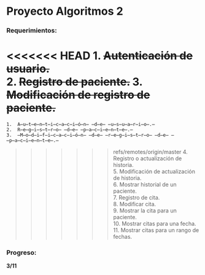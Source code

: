 # Proyecto Algoritmos 2            

### Requerimientos: ###      
<<<<<<< HEAD
    1.  <s>Autenticación de usuario.</s>          
    2.  <s>Registro de paciente.</s> 
    3.  <s>Modificación de registro de paciente.</s>          
=======
    1.  A̶u̶t̶e̶n̶t̶i̶c̶a̶c̶i̶ó̶n̶ ̶d̶e̶ ̶u̶s̶u̶a̶r̶i̶o̶.̶         
    2.  R̶e̶g̶i̶s̶t̶r̶o̶ ̶d̶e̶ ̶p̶a̶c̶i̶e̶n̶t̶e̶.̶
    3.  ̶M̶o̶d̶i̶f̶i̶c̶a̶c̶i̶ó̶n̶ ̶d̶e̶ ̶r̶e̶g̶i̶s̶t̶r̶o̶ ̶d̶e̶ ̶p̶a̶c̶i̶e̶n̶t̶e̶.̶          
>>>>>>> refs/remotes/origin/master
    4. Registro o actualización de historia.       
    5. Modificación de actualización de historia.           
    6. Mostrar historial de un paciente.                     
    7. Registro de cita.         
    8. Modificar cita.                   
    9. Mostrar la cita para un paciente.              
    10. Mostrar citas para una fecha.               
    11. Mostrar citas para un rango de fechas.           

### Progreso: ###
**3/11**

